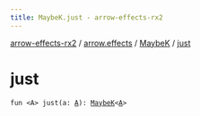 ```yaml
---
title: MaybeK.just - arrow-effects-rx2
---
```


[arrow-effects-rx2](../../index.html) / [arrow.effects](../index.html) / [MaybeK](index.html) / [just](./just.html)

# just

`fun <A> just(a: `[`A`](just.html#A)`): `[`MaybeK`](index.html)`<`[`A`](just.html#A)`>`